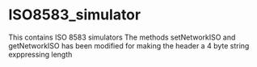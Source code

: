ISO8583_simulator
=================

This contains ISO 8583 simulators 
The methods setNetworkISO and getNetworkISO has been modified for making the header a 4 byte string exppressing length
